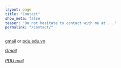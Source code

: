 ```yaml
---
layout: page
title: "Contact"
show_meta: false
teaser: "Do not hesitate to contact with me at ..."
permalink: "/contact/"
---
```

[gmail][1] or [pdu.edu.vn][2]

<div>
	<address>
   <a href="mailto:duybui.vn@gmail.com">Gmail</a>
	</address>
	<br>
		<address>
   <a href="mailto:btduy@pdu.edu.vn">PDU mail</a>
	</address>
</div>
<!--
<div class="panel">
<iframe width="100%" height="650" frameborder="0" scrolling="no" src="https://phlowmedia.wufoo.com/embed/z7x3k1/"></iframe>
</div>
-->


 [1]: duybui.vn@gmail.com
 [2]: btduy@pdu.edu.vn
